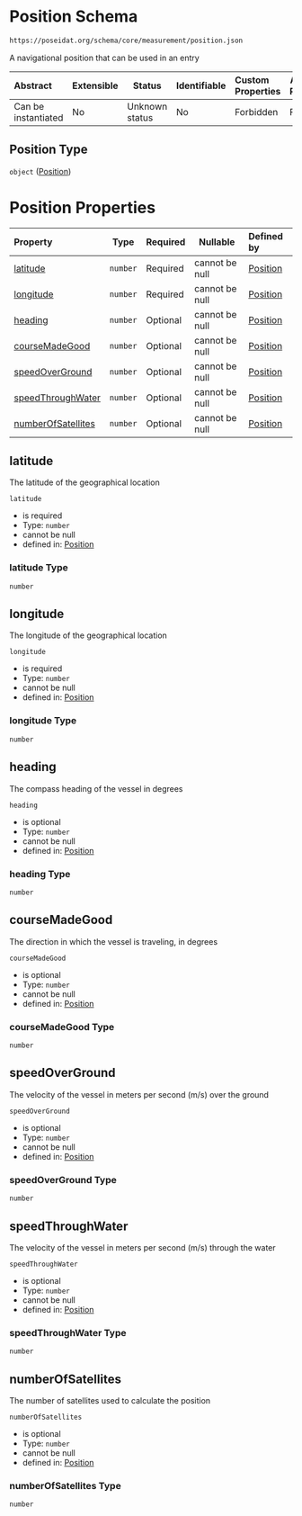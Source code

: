 # Position Schema

```txt
https://poseidat.org/schema/core/measurement/position.json
```

A navigational position that can be used in an entry


| Abstract            | Extensible | Status         | Identifiable | Custom Properties | Additional Properties | Access Restrictions | Defined In                                                                     |
| :------------------ | ---------- | -------------- | ------------ | :---------------- | --------------------- | ------------------- | ------------------------------------------------------------------------------ |
| Can be instantiated | No         | Unknown status | No           | Forbidden         | Forbidden             | none                | [position.json](schemas/core/measurement/position.json "open original schema") |

## Position Type

`object` ([Position](position.md))

# Position Properties

| Property                                  | Type     | Required | Nullable       | Defined by                                                                                                                                             |
| :---------------------------------------- | -------- | -------- | -------------- | :----------------------------------------------------------------------------------------------------------------------------------------------------- |
| [latitude](#latitude)                     | `number` | Required | cannot be null | [Position](position-properties-latitude.md "https&#x3A;//poseidat.org/schema/core/measurement/position.json#/properties/latitude")                     |
| [longitude](#longitude)                   | `number` | Required | cannot be null | [Position](position-properties-longitude.md "https&#x3A;//poseidat.org/schema/core/measurement/position.json#/properties/longitude")                   |
| [heading](#heading)                       | `number` | Optional | cannot be null | [Position](position-properties-heading.md "https&#x3A;//poseidat.org/schema/core/measurement/position.json#/properties/heading")                       |
| [courseMadeGood](#courseMadeGood)         | `number` | Optional | cannot be null | [Position](position-properties-coursemadegood.md "https&#x3A;//poseidat.org/schema/core/measurement/position.json#/properties/courseMadeGood")         |
| [speedOverGround](#speedOverGround)       | `number` | Optional | cannot be null | [Position](position-properties-speedoverground.md "https&#x3A;//poseidat.org/schema/core/measurement/position.json#/properties/speedOverGround")       |
| [speedThroughWater](#speedThroughWater)   | `number` | Optional | cannot be null | [Position](position-properties-speedthroughwater.md "https&#x3A;//poseidat.org/schema/core/measurement/position.json#/properties/speedThroughWater")   |
| [numberOfSatellites](#numberOfSatellites) | `number` | Optional | cannot be null | [Position](position-properties-numberofsatellites.md "https&#x3A;//poseidat.org/schema/core/measurement/position.json#/properties/numberOfSatellites") |

## latitude

The latitude of the geographical location


`latitude`

-   is required
-   Type: `number`
-   cannot be null
-   defined in: [Position](position-properties-latitude.md "https&#x3A;//poseidat.org/schema/core/measurement/position.json#/properties/latitude")

### latitude Type

`number`

## longitude

The longitude of the geographical location


`longitude`

-   is required
-   Type: `number`
-   cannot be null
-   defined in: [Position](position-properties-longitude.md "https&#x3A;//poseidat.org/schema/core/measurement/position.json#/properties/longitude")

### longitude Type

`number`

## heading

The compass heading of the vessel in degrees


`heading`

-   is optional
-   Type: `number`
-   cannot be null
-   defined in: [Position](position-properties-heading.md "https&#x3A;//poseidat.org/schema/core/measurement/position.json#/properties/heading")

### heading Type

`number`

## courseMadeGood

The direction in which the vessel is traveling, in degrees


`courseMadeGood`

-   is optional
-   Type: `number`
-   cannot be null
-   defined in: [Position](position-properties-coursemadegood.md "https&#x3A;//poseidat.org/schema/core/measurement/position.json#/properties/courseMadeGood")

### courseMadeGood Type

`number`

## speedOverGround

The velocity of the vessel in meters per second (m/s) over the ground


`speedOverGround`

-   is optional
-   Type: `number`
-   cannot be null
-   defined in: [Position](position-properties-speedoverground.md "https&#x3A;//poseidat.org/schema/core/measurement/position.json#/properties/speedOverGround")

### speedOverGround Type

`number`

## speedThroughWater

The velocity of the vessel in meters per second (m/s) through the water


`speedThroughWater`

-   is optional
-   Type: `number`
-   cannot be null
-   defined in: [Position](position-properties-speedthroughwater.md "https&#x3A;//poseidat.org/schema/core/measurement/position.json#/properties/speedThroughWater")

### speedThroughWater Type

`number`

## numberOfSatellites

The number of satellites used to calculate the position


`numberOfSatellites`

-   is optional
-   Type: `number`
-   cannot be null
-   defined in: [Position](position-properties-numberofsatellites.md "https&#x3A;//poseidat.org/schema/core/measurement/position.json#/properties/numberOfSatellites")

### numberOfSatellites Type

`number`

